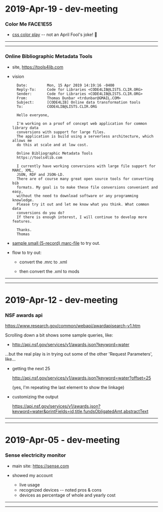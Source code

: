2019-Apr-19 - dev-meeting
=========================

### Color Me FACE1E55

- [css color play](https://meyerweb.com/eric/thoughts/2019/04/01/color-me-face1e55/) -- not an April Fool's joke!  🙂

---

---


### Online Bibliographic Metadata Tools

- site, <https://tools4lib.com>

- vision

        Date:         Mon, 15 Apr 2019 14:19:16 -0400
        Reply-To:     Code for Libraries <CODE4LIB@LISTS.CLIR.ORG>
        Sender:       Code for Libraries <CODE4LIB@LISTS.CLIR.ORG>
        From:         Thomas Dunbar <trdunbar@GMAIL.COM>
        Subject:      [CODE4LIB] Online data transformation tools
        To:           CODE4LIB@LISTS.CLIR.ORG

        Hello everyone,

        I'm working on a proof of concept web application for common library data
        conversions with support for large files.
        The application is build using a serverless architecture, which allows me
        do this at scale and at low cost.

        Online Bibliographic Metadata Tools
        https://tools4lib.com

        I currently have working conversions with large file support for MARC, XML,
        JSON, RDF and JSON-LD.
        There are of course many great open source tools for converting bib
        formats. My goal is to make these file conversions convenient and easy,
        without the need to download software or any programming knowledge.
        Please try it out and let me know what you think. What common data
        conversions do you do?
        If there is enough interest, I will continue to develop more features.

        Thanks.
        Thomas


- [sample small (5-record) marc-file](https://library.brown.edu/bjd/2019/dev_meeting_media/sample_small_marc_file.mrc) to try out.

- flow to try out:

    - convert the .mrc to .xml

    - then convert the .xml to mods

---

---


2019-Apr-12 - dev-meeting
=========================

### NSF awards api

<https://www.research.gov/common/webapi/awardapisearch-v1.htm>

Scrolling down a bit shows some sample queries, like:

- <http://api.nsf.gov/services/v1/awards.json?keyword=water>

...but the real play is in trying out some of the other 'Request Parameters', like...

- getting the next 25

    <http://api.nsf.gov/services/v1/awards.json?keyword=water?offset=25>

    (yes, I'm repeating the last element to show the linkage)

- customizing the output

    <https://api.nsf.gov/services/v1/awards.json?keyword=water&printFields=id,title,fundsObligatedAmt,abstractText>


---

---


2019-Apr-05 - dev-meeting
=========================

### Sense electricity monitor

- main site: <https://sense.com>

- showed my account
    - live usage
    - recognized devices -- noted pros & cons
    - devices as percentage of whole and yearly cost

---

---


